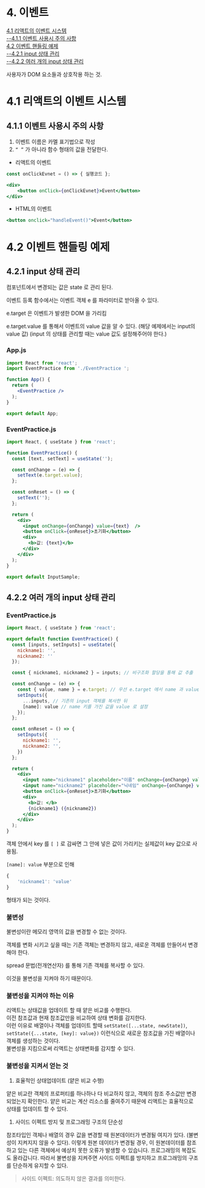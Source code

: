 # 4. 이벤트
[4.1 리액트의 이벤트 시스템](#41-리액트의-이벤트-시스템)  
[--4.1.1 이벤트 사용시 주의 사항](#411-이벤트-사용시-주의-사항)  
[4.2 이벤트 핸들링 예제](#42-이벤트-핸들링-예제)  
[--4.2.1 input 상태 관리](#421-input-상태-관리)  
[--4.2.2 여러 개의 input 상태 관리](#422-여러-개의-input-상태-관리)  


사용자가 DOM 요소들과 상호작용 하는 것.  

# 4.1 리액트의 이벤트 시스템

## 4.1.1 이벤트 사용시 주의 사항

1. 이벤트 이름은 카멜 표기법으로 작성  
2. `“ ”` 가 아니라 함수 형태의 값을 전달한다.  
- 리액트의 이벤트

```jsx
const onClickEvnet = () => { 실행코드 };

<div>
	<button onClick={onClickEvnet}>Event</button>
</div>
```

- HTML의 이벤트

```jsx
<button onclick="handleEvent()">Event</button>
```

# 4.2 이벤트 핸들링 예제

## 4.2.1 input 상태 관리

컴포넌트에서 변경되는 값은 state 로 관리 된다.  

이벤트 등록 함수에서는 이벤트 객체 e 를 파라미터로 받아올 수 있다.  

e.target 은 이벤트가 발생한 DOM 을 가리킴  

e.target.value 를 통해서 이벤트의 value 값을 알 수 있다. (해당 예제에서는 input의 value 값)
(input 의 상태를 관리할 때는 value 값도 설정해주어야 한다.)    

### App.js

```jsx
import React from 'react';
import EventPractice from './EventPractice ';

function App() {
  return (
    <EventPractice />
  );
}

export default App;
```

### EventPractice.js

```jsx
import React, { useState } from 'react';

function EventPractice() {
  const [text, setText] = useState('');

  const onChange = (e) => {
    setText(e.target.value);
  };

  const onReset = () => {
    setText('');
  };

  return (
    <div>
      <input onChange={onChange} value={text}  />
      <button onClick={onReset}>초기화</button>
      <div>
        <b>값: {text}</b>
      </div>
    </div>
  );
}

export default InputSample;
```

## 4.2.2 여러 개의 input 상태 관리

### EventPractice.js

```jsx
import React, { useState } from 'react';

export default function EventPractice() {
  const [inputs, setInputs] = useState({
    nickname1: '',
    nickname2: ''
  });

  const { nickname1, nickname2 } = inputs; // 비구조화 할당을 통해 값 추출

  const onChange = (e) => {
    const { value, name } = e.target; // 우선 e.target 에서 name 과 value 를 추출
    setInputs({
      ...inputs, // 기존의 input 객체를 복사한 뒤
      [name]: value // name 키를 가진 값을 value 로 설정
    });
  };

  const onReset = () => {
    setInputs({
      nickname1: '',
      nickname2: '',
    })
  };

  return (
    <div>
      <input name="nickname1" placeholder="이름" onChange={onChange} value={nickname1} />
      <input name="nickname2" placeholder="닉네임" onChange={onChange} value={nickname2}/>
      <button onClick={onReset}>초기화</button>
      <div>
        <b>값: </b>
        {nickname1} ({nickname2})
      </div>
    </div>
  );
}
```

객체 안에서 key 를 `[ ]` 로 감싸면 그 안에 넣은 값이 가리키는 실제값이 key 값으로 사용됨.  

`[name]: value` 부분으로 인해

```jsx
{
	'nickname1': 'value'
}
```

형태가 되는 것이다.  

### 불변성

불변성이란 메모리 영역의 값을 변경할 수 없는 것이다.  

객체를 변화 시키고 싶을 때는 기존 객체는 변경하지 않고, 새로운 객체를 만들어서 변경해야 한다.  

spread 문법(전개연산자) 를 통해 기존 객체를 복사할 수 있다.  

이것을 불변성을 지켜야 하기 때문이다.  

### 불변성을 지켜야 하는 이유

리액트는 상태값을 업데이트 할 때 얕은 비교를 수행한다.   
이전 참조값과 현재 참조값만을 비교하여 상태 변화를 감지한다.   
이런 이유로 배열이나 객체를 업데이트 할때 `setState([...state, newState])`, `setState({...state, [key]: value})` 이런식으로 새로운 참조값을 가진 배열이나 객체를 생성하는 것이다.   
불변성을 지킴으로써 리액트는 상태변화를 감지할 수 있다.  

### 불변성을 지켜서 얻는 것

1. 효율적인 상태업데이트 (얕은 비교 수행)  

얕은 비교란 객체의 프로퍼티를 하나하나 다 비교하지 않고, 객체의 참조 주소값만 변경되었는지 확인한다. 얕은 비교는 계산 리소스를 줄여주기 때문에 리액트는 효율적으로 상태를 업데이트 할 수 있다.  

1. 사이드 이펙트 방지 및 프로그래밍 구조의 단순성  

참조타입인 객체나 배열의 경우 값을 변경할 때 원본데이터가 변경될 여지가 있다. (불변성이 지켜지지 않을 수 있다). 이렇게 원본 데이터가 변경될 경우, 이 원본데이터를 참조하고 있는 다른 객체에서 예상치 못한 오류가 발생할 수 있습니다. 프로그래밍의 복잡도도 올라갑니다. 따라서 불변성을 지켜주면 사이드 이펙트를 방지하고 프로그래밍의 구조를 단순하게 유지할 수 있다.  

> 사이드 이펙트: 의도하지 않은 결과를 의미한다.
